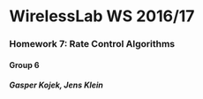 # WirelessLab WS 2016/17



### Homework 7: Rate Control Algorithms


#### Group 6

##### Gasper Kojek, Jens Klein
